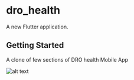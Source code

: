 # dro_health

A new Flutter application.

## Getting Started

A clone of few sections of DRO health Mobile App 

![ alt text ](
hlttps://firebasestorage.googleapis.com/v0/b/flash-chat-1ebd5.appspot.com/o/Adobe_Post_20211016_2030030.9385725870613165.png?alt=media&token=c85466ab-59df-448d-b1c9-3f7547a50b91)








